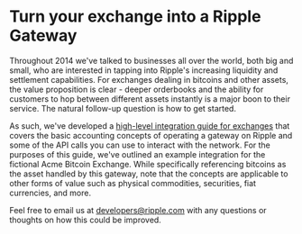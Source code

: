# Turn your exchange into a Ripple Gateway

Throughout 2014 we've talked to businesses all over the world, both big and small, who are interested in tapping into Ripple's increasing liquidity and settlement capabilities. For exchanges dealing in bitcoins and other assets, the value proposition is clear - deeper orderbooks and the ability for customers to hop between different assets instantly is a major boon to their service. The natural follow-up question is how to get started.

As such, we've developed a [high-level integration guide for exchanges](https://ripple.com/files/exchange_to_ripple_gateway.pdf) that covers the basic accounting concepts of operating a gateway on Ripple and some of the API calls you can use to interact with the network. For the purposes of this guide, we've outlined an example integration for the fictional Acme Bitcoin Exchange. While specifically referencing bitcoins as the asset handled by this gateway, note that the concepts are applicable to other forms of value such as physical commodities, securities, fiat currencies, and more.

Feel free to email us at <developers@ripple.com> with any questions or thoughts on how this could be improved.

